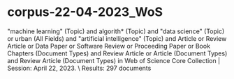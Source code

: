 # corpus-22-04-2023_WoS

"machine learning" (Topic) and algorith* (Topic) and "data science" (Topic) or urban (All Fields) and "artificial intelligence" (Topic) and Article or Review Article or Data Paper or Software Review or Proceeding Paper or Book Chapters (Document Types) and Review Article or Article (Document Types) and Review Article (Document Types) in Web of Science Core Collection | Session: April 22, 2023. \\
Results: 297 documents

